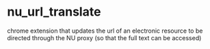 nu_url_translate
================

chrome extension that updates the url of an electronic resource to be directed through the NU proxy (so that the full text can be accessed)
